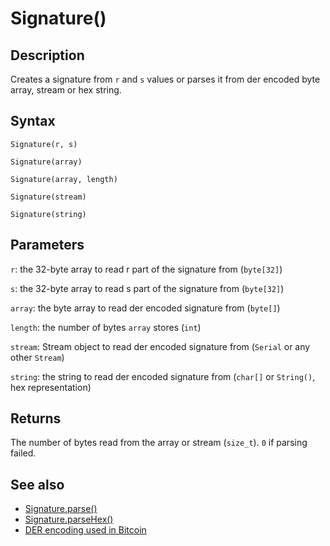 # Signature()

## Description

Creates a signature from `r` and `s` values or parses it from der encoded byte array, stream or hex string.

## Syntax

`Signature(r, s)`

`Signature(array)`

`Signature(array, length)`

`Signature(stream)`

`Signature(string)`

## Parameters

`r`: the 32-byte array to read r part of the signature from (`byte[32]`)

`s`: the 32-byte array to read s part of the signature from (`byte[32]`)

`array`: the byte array to read der encoded signature from (`byte[]`)

`length`: the number of bytes `array` stores (`int`)

`stream`: Stream object to read der encoded signature from (`Serial` or any other `Stream`)

`string`: the string to read der encoded signature from (`char[]` or `String()`, hex representation)

## Returns

The number of bytes read from the array or stream (`size_t`). `0` if parsing failed.

## See also

- [Signature.parse()](parse.md)
- [Signature.parseHex()](parseHex.md)
- [DER encoding used in Bitcoin](https://github.com/bitcoin/bips/blob/master/bip-0066.mediawiki)